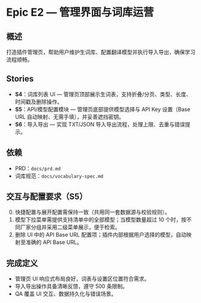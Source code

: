 # Epic E2 — 管理界面与词库运营

## 概述
打造插件管理页，帮助用户维护生词库、配置翻译模型并执行导入导出，确保学习流程顺畅。

## Stories
- **S4**：词库列表 UI — 管理页顶部展示生词表，支持折叠/分页、类型、长度、时间戳及删除操作。
- **S5**：API/模型配置模块 — 管理页底部提供模型选择与 API Key 设置（Base URL 自动映射、无需手填），并妥善遮挡密钥。
- **S6**：导入导出 — 实现 TXT/JSON 导入导出流程，处理上限、去重与错误提示。

## 依赖
- PRD：`docs/prd.md`
- 词库规范：`docs/vocabulary-spec.md`

## 交互与配置要求（S5）

0. 快捷配置与展开配置需保持一致（共用同一套数据源与校验规则）。
1. 模型下拉菜单需提供支持清单中的全部模型；当模型数量超过 10 个时，按不同厂家分组并采用二级菜单展示，便于检索。
2. 删除 UI 中的 API Base URL 配置项；插件内部根据用户选择的模型，自动映射至准确的 API Base URL。

## 完成定义
- 管理页 UI 响应式布局良好，词表与设置区位置符合需求。
- 导入导出操作具备清晰反馈，遵守 500 条限制。
- QA 覆盖 UI 交互、数据持久化与错误场景。

